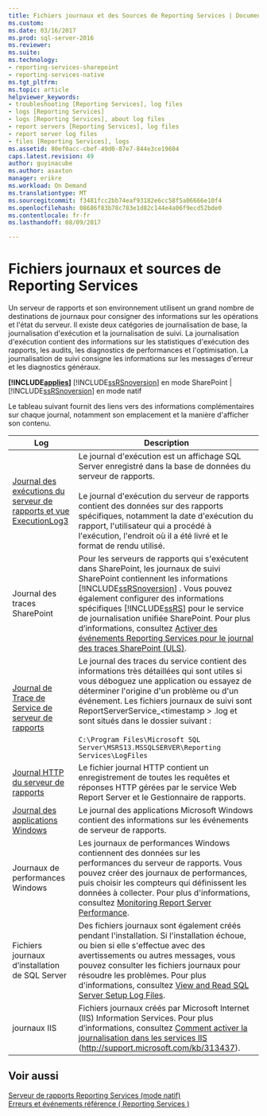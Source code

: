 ```yaml
---
title: Fichiers journaux et des Sources de Reporting Services | Documents Microsoft
ms.custom: 
ms.date: 03/16/2017
ms.prod: sql-server-2016
ms.reviewer: 
ms.suite: 
ms.technology:
- reporting-services-sharepoint
- reporting-services-native
ms.tgt_pltfrm: 
ms.topic: article
helpviewer_keywords:
- troubleshooting [Reporting Services], log files
- logs [Reporting Services]
- logs [Reporting Services], about log files
- report servers [Reporting Services], log files
- report server log files
- files [Reporting Services], logs
ms.assetid: 80ef0acc-cbef-49d0-87e7-844e3ce19604
caps.latest.revision: 49
author: guyinacube
ms.author: asaxton
manager: erikre
ms.workload: On Demand
ms.translationtype: MT
ms.sourcegitcommit: f3481fcc2bb74eaf93182e6cc58f5a06666e10f4
ms.openlocfilehash: 08686f83b78c783e1d82c144e4a06f9ecd52bde0
ms.contentlocale: fr-fr
ms.lasthandoff: 08/09/2017

---
```

# <a name="reporting-services-log-files-and-sources"></a>Fichiers journaux et sources de Reporting Services
  Un serveur de rapports et son environnement utilisent un grand nombre de destinations de journaux pour consigner des informations sur les opérations et l'état du serveur. Il existe deux catégories de journalisation de base, la journalisation d'exécution et la journalisation de suivi. La journalisation d'exécution contient des informations sur les statistiques d'exécution des rapports, les audits, les diagnostics de performances et l'optimisation. La journalisation de suivi consigne les informations sur les messages d'erreur et les diagnostics généraux.  
  
 **[!INCLUDE[applies](../../includes/applies-md.md)]**  [!INCLUDE[ssRSnoversion](../../includes/ssrsnoversion-md.md)] en mode SharePoint | [!INCLUDE[ssRSnoversion](../../includes/ssrsnoversion-md.md)] en mode natif  
  
 Le tableau suivant fournit des liens vers des informations complémentaires sur chaque journal, notamment son emplacement et la manière d'afficher son contenu.  
  
|Log|Description|  
|---------|-----------------|  
|[Journal des exécutions du serveur de rapports et vue ExecutionLog3](../../reporting-services/report-server/report-server-executionlog-and-the-executionlog3-view.md)|Le journal d'exécution est un affichage SQL Server enregistré dans la base de données du serveur de rapports.<br /><br /> Le journal d'exécution du serveur de rapports contient des données sur des rapports spécifiques, notamment la date d'exécution du rapport, l'utilisateur qui a procédé à l'exécution, l'endroit où il a été livré et le format de rendu utilisé.|  
|Journal des traces SharePoint|Pour les serveurs de rapports qui s'exécutent dans SharePoint, les journaux de suivi SharePoint contiennent les informations [!INCLUDE[ssRSnoversion](../../includes/ssrsnoversion-md.md)] . Vous pouvez également configurer des informations spécifiques [!INCLUDE[ssRS](../../includes/ssrs-md.md)] pour le service de journalisation unifiée SharePoint. Pour plus d’informations, consultez [Activer des événements Reporting Services pour le journal des traces SharePoint &#40;ULS&#41;](../../reporting-services/report-server/turn-on-reporting-services-events-for-the-sharepoint-trace-log-uls.md).|  
|[Journal de Trace de Service de serveur de rapports](../../reporting-services/report-server/report-server-service-trace-log.md)|Le journal des traces du service contient des informations très détaillées qui sont utiles si vous déboguez une application ou essayez de déterminer l'origine d'un problème ou d'un événement. Les fichiers journaux de suivi sont ReportServerService_\<timestamp > .log et sont situés dans le dossier suivant :<br /><br /> `C:\Program Files\Microsoft SQL Server\MSRS13.MSSQLSERVER\Reporting Services\LogFiles`|  
|[Journal HTTP du serveur de rapports](../../reporting-services/report-server/report-server-http-log.md)|Le fichier journal HTTP contient un enregistrement de toutes les requêtes et réponses HTTP gérées par le service Web Report Server et le Gestionnaire de rapports.|  
|[Journal des applications Windows](../../reporting-services/report-server/windows-application-log.md)|Le journal des applications Microsoft Windows contient des informations sur les événements de serveur de rapports.|  
|Journaux de performances Windows|Les journaux de performances Windows contiennent des données sur les performances du serveur de rapports. Vous pouvez créer des journaux de performances, puis choisir les compteurs qui définissent les données à collecter. Pour plus d'informations, consultez [Monitoring Report Server Performance](../../reporting-services/report-server/monitoring-report-server-performance.md).|  
|Fichiers journaux d’installation de SQL Server|Des fichiers journaux sont également créés pendant l'installation. Si l'installation échoue, ou bien si elle s'effectue avec des avertissements ou autres messages, vous pouvez consulter les fichiers journaux pour résoudre les problèmes. Pour plus d'informations, consultez [View and Read SQL Server Setup Log Files](../../database-engine/install-windows/view-and-read-sql-server-setup-log-files.md).|  
|journaux IIS|Fichiers journaux créés par Microsoft Internet (IIS) Information Services. Pour plus d’informations, consultez [Comment activer la journalisation dans les services IIS](http://support.microsoft.com/kb/313437) (http://support.microsoft.com/kb/313437).|  
  
## <a name="see-also"></a>Voir aussi  
 [Serveur de rapports Reporting Services &#40;mode natif&#41;](../../reporting-services/report-server/reporting-services-report-server-native-mode.md)   
 [Erreurs et événements référence &#40; Reporting Services &#41;](../../reporting-services/troubleshooting/errors-and-events-reference-reporting-services.md)  
  
  

